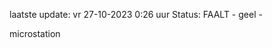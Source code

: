 laatste update: 
vr 27-10-2023  0:26   uur 
Status: FAALT - geel - 
<div class="service Y">microstation</div>